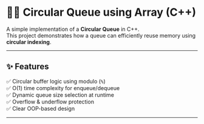 # 🔁🚦 Circular Queue using Array (C++)

A simple implementation of a **Circular Queue** in C++.  
This project demonstrates how a queue can efficiently reuse memory using **circular indexing**.

---

## ✨ Features

✅ Circular buffer logic using modulo (`%`)  
✅ O(1) time complexity for enqueue/dequeue  
✅ Dynamic queue size selection at runtime  
✅ Overflow & underflow protection  
✅ Clear OOP-based design  

---

